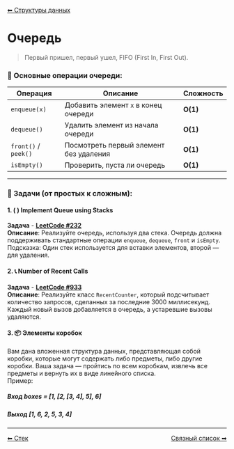 [⬅ Структуры данных](../dataStructures.md)  

# Очередь

> Первый пришел, первый ушел, FIFO (First In, First Out).

### 🔄 Основные операции очереди:
| Операция      | Описание                                  | Сложность |
|--------------|--------------------------------------|------------|
| `enqueue(x)` | Добавить элемент `x` в конец очереди | **O(1)** |
| `dequeue()`  | Удалить элемент из начала очереди   | **O(1)** |
| `front()` / `peek()` | Посмотреть первый элемент без удаления | **O(1)** |
| `isEmpty()`  | Проверить, пуста ли очередь         | **O(1)** |
***

### 📌 Задачи (от простых к сложным):

#### 1. ( ) Implement Queue using Stacks
**Задача** - **[LeetCode #232](https://leetcode.com/problems/implement-queue-using-stacks/description/)**  
**Описание**: Реализуйте очередь, используя два стека. Очередь должна поддерживать стандартные операции `enqueue`, `dequeue`, `front` и `isEmpty`.  
Подсказка: Один стек используется для вставки элементов, второй — для удаления.  

#### 2. 📞 Number of Recent Calls  
**Задача** - **[LeetCode #933](https://leetcode.com/problems/number-of-recent-calls/description/)**  
**Описание**: Реализуйте класс `RecentCounter`, который подсчитывает количество запросов, сделанных за последние 3000 миллисекунд. Каждый новый вызов добавляется в очередь, а устаревшие вызовы удаляются.

#### 3. 📦 Элементы коробок  
Вам дана вложенная структура данных, представляющая собой коробки, которые могут содержать либо предметы, либо другие коробки. 
Ваша задача — пройтись по всем коробкам, извлечь все предметы и вернуть их в виде линейного списка.  
Пример:  
##### Вход boxes = [1, [2, [3, 4], 5], 6]
##### Выход [1, 6, 2, 5, 3, 4]  

***
<div style="display: flex; justify-content: space-between;">
  <a href="./stack.md">⬅ Стeк</a>
  <a href="./linkedList.md">Связный список ➡</a>
</div>